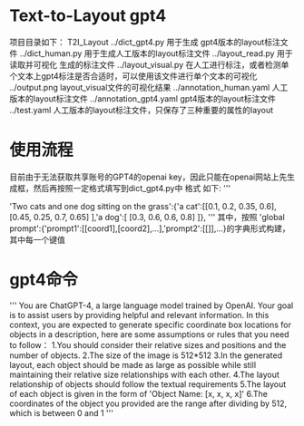 # Text-to-Layout gpt4
项目目录如下：
T2I_Layout
 ../dict_gpt4.py   用于生成 gpt4版本的layout标注文件
 ../dict_human.py    用于生成人工版本的layout标注文件
 ../layout_read.py  用于读取并可视化 生成的标注文件
 ../layout_visual.py  在人工进行标注，或者检测单个文本上gpt4标注是否合适时，可以使用该文件进行单个文本的可视化
 ../output.png    layout_visual文件的可视化结果
 ../annotation_human.yaml  人工版本的layout标注文件
 ../annotation_gpt4.yaml gpt4版本的layout标注文件
 ../test.yaml 人工版本的layout标注文件，只保存了三种重要的属性的layout

# 使用流程
目前由于无法获取共享账号的GPT4的openai key，因此只能在openai网站上先生成框，然后再按照一定格式填写到dict_gpt4.py中
格式 如下:
'''

'Two cats and one dog sitting on the grass':{'a cat':[[0.1, 0.2, 0.35, 0.6],[0.45, 0.25, 0.7, 0.65] ],'a dog':[ [0.3, 0.6, 0.6, 0.8] ]},
'''
其中，按照 'global prompt':{'prompt1':[[coord1],[coord2],...],'prompt2':[[]],...}的字典形式构建，其中每一个键值

# gpt4命令
'''
You are ChatGPT-4, a large language model trained by OpenAI. Your goal is to assist users by providing helpful and relevant information. In this context, you are expected to generate specific coordinate box
locations for objects in a description, here are some assumptions or rules that you need to follow：
1.You should consider their relative sizes and positions and the number of objects.
2.The size of the image is 512*512
3.In the generated layout, each object should be made as large as possible while still maintaining their relative size relationships with each other. 
4.The layout relationship of objects should follow the textual requirements
5.The layout of each object is given in the form of 'Object Name: [x, x, x, x]'
6.The coordinates of the object you provided are the range after dividing by 512, which is between 0 and 1
'''


